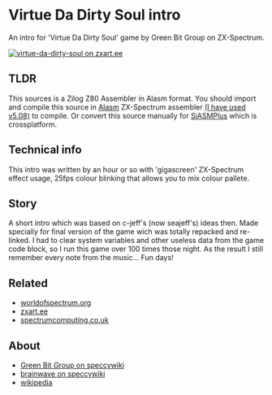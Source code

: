 # Virtue Da Dirty Soul intro

An intro for 'Virtue Da Dirty Soul' game by Green Bit Group on ZX-Spectrum.

[![virtue-da-dirty-soul on zxart.ee](https://worldofspectrum.org//scr2gif?file=pub/sinclair/screens/load/v/scr/VirtueDaDirtySoul.scr)](https://zxart.ee/rus/soft/game/adventure/textillustrated/virtue-da-dirty-soul/virtue-da-dirty-soul/)

## TLDR

This sources is a Zilog Z80 Assembler in Alasm format. You should import and compile this source in [Alasm](https://zxart.ee/rus/soft/tool/music/pro-tracker-alasm/qid:365628/) ZX-Spectrum assembler [(I have used v5.08)](https://speccy.info/ALASM) to compile. Or convert this source manually for [SjASMPlus](http://speccy.info/SjASMPlus) which is crossplatform.

## Technical info

This intro was written by an hour or so with 'gigascreen' ZX-Spectrum effect usage, 25fps colour blinking that allows you to mix colour pallete.

## Story

A short intro which was based on c-jeff's (now seajeff's) ideas then. Made specially for final version of the game wich was totally repacked and re-linked. I had to clear system variables and other useless data from the game code block, so I run this game over 100 times those night. As the result I still remember every note from the music... Fun days!

## Related

- [worldofspectrum.org](https://worldofspectrum.org/archive/software/text-adventures/virtue-da-dirty-soul-green-bit)
- [zxart.ee](https://zxart.ee/rus/soft/game/adventure/textillustrated/virtue-da-dirty-soul/virtue-da-dirty-soul/)
- [spectrumcomputing.co.uk](https://spectrumcomputing.co.uk/index.php?cat=96&id=20747&__cf_chl_managed_tk__=pmd_X.cN3TQMHuk5Uln9ps4acrwdieQspYRax9aYF47gAYg-1632442789-0-gqNtZGzNAxCjcnBszRI9)

## About

- [Green Bit Group on speccywiki](https://speccy.info/Green_Bit_Group)
- [brainwave on speccywiki](http://speccy.info/Brainwave)
- [wikipedia](https://ru.wikipedia.org/wiki/Brainwave_team)

